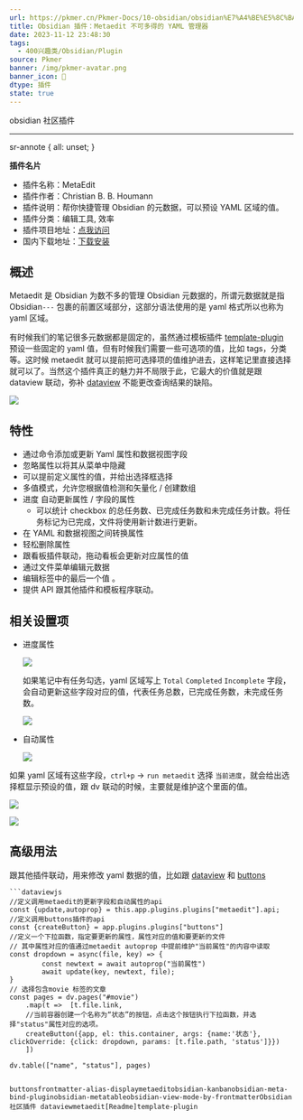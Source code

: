 ```yaml
---
url: https://pkmer.cn/Pkmer-Docs/10-obsidian/obsidian%E7%A4%BE%E5%8C%BA%E6%8F%92%E4%BB%B6/metaedit/
title: Obsidian 插件：Metaedit 不可多得的 YAML 管理器
date: 2023-11-12 23:48:30
tags:
  - 400兴趣类/Obsidian/Plugin
source: Pkmer
banner: /img/pkmer-avatar.png
banner_icon: 🔖
dtype: 插件
state: true
---
```

<div class="menu-toggle"> <SidebarToggle client:idle ></SidebarToggle> </div>

obsidian 社区插件

* * *

sr-annote { all: unset; }

**插件名片**

*   插件名称：MetaEdit
*   插件作者：Christian B. B. Houmann
*   插件说明：帮你快捷管理 Obsidian 的元数据，可以预设 YAML 区域的值。
*   插件分类：编辑工具, 效率
*   插件项目地址：[点我访问](https://github.com/chhoumann/MetaEdit)
*   国内下载地址：[下载安装](https://pkmer.cn/products/plugin/pluginMarket/?metaedit)

## 概述

Metaedit 是 Obsidian 为数不多的管理 Obsidian 元数据的，所谓元数据就是指 Obsidian`---` 包裹的前置区域部分，这部分语法使用的是 yaml 格式所以也称为 yaml 区域。

有时候我们的笔记很多元数据都是固定的，虽然通过模板插件 [template-plugin](https://pkmer.cn/Pkmer-Docslugin) 预设一些固定的 yaml 值，但有时候我们需要一些可选项的值，比如 tags，分类等。这时候 metaedit 就可以提前把可选择项的值维护进去，这样笔记里直接选择就可以了。当然这个插件真正的魅力并不局限于此，它最大的价值就是跟 dataview 联动，弥补 [dataview](https://pkmer.cn/Pkmer-Docs/10-obsidian/obsidian%E7%A4%BE%E5%8C%BA%E6%8F%92%E4%BB%B6/dataview/dataview) 不能更改查询结果的缺陷。

![](https://cdn.pkmer.cn/images/202305160840263.gif!pkmer)

## 特性

*   通过命令添加或更新 Yaml 属性和数据视图字段
*   忽略属性以将其从菜单中隐藏
*   可以提前定义属性的值，并给出选择框选择
*   多值模式，允许您根据值检测和矢量化 / 创建数组
*   进度 自动更新属性 / 字段的属性
    *   可以统计 checkbox 的总任务数、已完成任务数和未完成任务计数。将任务标记为已完成，文件将使用新计数进行更新。
*   在 YAML 和数据视图之间转换属性
*   轻松删除属性
*   跟看板插件联动，拖动看板会更新对应属性的值
*   通过文件菜单编辑元数据
*   编辑标签中的最后一个值 。
*   提供 API 跟其他插件和模板程序联动。

## 相关设置项

*   进度属性
    
    ![](https://cdn.pkmer.cn/images/202305160914645.png!pkmer)
    
    如果笔记中有任务勾选，yaml 区域写上 `Total` `Completed` `Incomplete` 字段，会自动更新这些字段对应的值，代表任务总数，已完成任务数，未完成任务数。
    
    ![](https://cdn.pkmer.cn/images/202305160921040.png!pkmer)
    
*   自动属性
    
    ![](https://cdn.pkmer.cn/images/202305160922182.png!pkmer)
    

如果 yaml 区域有这些字段，`ctrl+p` → `run metaedit` 选择 `当前进度`，就会给出选择框显示预设的值，跟 dv 联动的时候，主要就是维护这个里面的值。

![](https://cdn.pkmer.cn/images/202305160923380.png!pkmer)

![](https://cdn.pkmer.cn/images/202305160948232.gif!pkmer)

## 高级用法

跟其他插件联动，用来修改 yaml 数据的值，比如跟 [dataview](https://pkmer.cn/Pkmer-Docs/10-obsidian/obsidian%E7%A4%BE%E5%8C%BA%E6%8F%92%E4%BB%B6/dataview/dataview) 和 [buttons](https://pkmer.cn/Pkmer-Docs/10-obsidian/obsidian%E7%A4%BE%E5%8C%BA%E6%8F%92%E4%BB%B6/buttons)

```
```dataviewjs
//定义调用metaedit的更新字段和自动属性的api
const {update,autoprop} = this.app.plugins.plugins["metaedit"].api;
//定义调用buttons插件的api
const {createButton} = app.plugins.plugins["buttons"]
//定义一个下拉函数，指定要更新的属性，属性对应的值和要更新的文件
// 其中属性对应的值通过metaedit autoprop 中提前维护"当前属性"的内容中读取
const dropdown = async(file, key) => {
		const newtext = await autoprop("当前属性")
        await update(key, newtext, file);
}
// 选择包含movie 标签的文章
const pages = dv.pages("#movie")
    .map(t =>  [t.file.link, 
    //当前容器创建一个名称为“状态”的按钮，点击这个按钮执行下拉函数，并选择"status"属性对应的选项。
    createButton({app, el: this.container, args: {name:'状态'}, clickOverride: {click: dropdown, params: [t.file.path, 'status']}})
    ])
   
dv.table(["name", "status"], pages)

```

```

buttonsfrontmatter-alias-displaymetaeditobsidian-kanbanobsidian-meta-bind-pluginobsidian-metatableobsidian-view-mode-by-frontmatterObsidian 社区插件 dataviewmetaedit[Readme]template-plugin